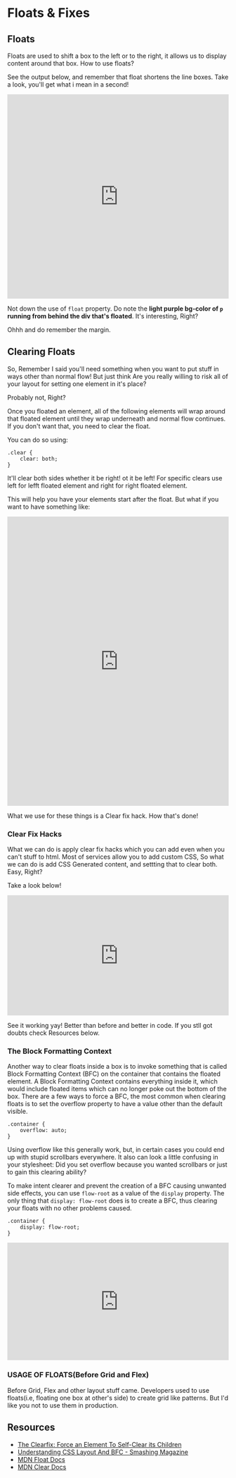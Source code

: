 # Floats & Fixes

## Floats

Floats are used to shift a box to the left or to the right, it allows us to display content around that box. How to use floats?

See the output below, and remember that float shortens the line boxes. Take a look, you'll get what i mean in a second!

<iframe height="464" style="width: 100%;" scrolling="no" title="Float Show" src="https://codepen.io/sauravkk/embed/LYpJvrb?height=464&theme-id=dark&default-tab=result" frameborder="no" allowtransparency="true" allowfullscreen="true">
  See the Pen <a href='https://codepen.io/sauravkk/pen/LYpJvrb'>Float Show</a> by Saurav kumar
  (<a href='https://codepen.io/sauravkk'>@sauravkk</a>) on <a href='https://codepen.io'>CodePen</a>.
</iframe>

Not down the use of `float` property. Do note the **light purple bg-color of `p` running from behind the div that's floated**. It's interesting, Right?

Ohhh and do remember the margin.

## Clearing Floats

So, Remember I said you'll need something when you want to put stuff in ways other than normal flow!
But just think Are you really willing to risk all of your layout for setting one element in it's place?

Probably not, Right?

Once you floated an element, all of the following elements will wrap around that floated element until they wrap underneath and normal flow continues. If you don't want that, you need to clear the float.

You can do so using:

```
.clear {
    clear: both;
}
```

It'll clear both sides whether it be right! ot it be left! For specific clears use left for lefft floated element and right for right floated element.

This will help you have your elements start after the float. But what if you want to have something like:

<iframe height="657" style="width: 100%;" scrolling="no" title="Float usecase" src="https://codepen.io/sauravkk/embed/GRpXLGy?height=657&theme-id=dark&default-tab=result" frameborder="no" allowtransparency="true" allowfullscreen="true">
  See the Pen <a href='https://codepen.io/sauravkk/pen/GRpXLGy'>Float usecase</a> by Saurav kumar
  (<a href='https://codepen.io/sauravkk'>@sauravkk</a>) on <a href='https://codepen.io'>CodePen</a>.
</iframe>

What we use for these things is a Clear fix hack. How that's done!

### Clear Fix Hacks

What we can do is apply clear fix hacks which you can add even when you can't stuff to html. Most of services allow you to add custom CSS, So what we can do is add CSS Generated content, and settting that to clear both. Easy, Right?

Take a look below!

<iframe height="273" style="width: 100%;" scrolling="no" title="Clear Fix Hack" src="https://codepen.io/sauravkk/embed/pojOBKB?height=273&theme-id=dark&default-tab=result" frameborder="no" allowtransparency="true" allowfullscreen="true">
  See the Pen <a href='https://codepen.io/sauravkk/pen/pojOBKB'>Clear Fix Hack</a> by Saurav kumar
  (<a href='https://codepen.io/sauravkk'>@sauravkk</a>) on <a href='https://codepen.io'>CodePen</a>.
</iframe>

See it working yay!
Better than before and better in code. If you stll got doubts check Resources below.

### The Block Formatting Context

Another way to clear floats inside a box is to invoke something that is called Block Formatting Context (BFC) on the container that contains the floated element. A Block Formatting Context contains everything inside it, which would include floated items which can no longer poke out the bottom of the box. There are a few ways to force a BFC, the most common when clearing floats is to set the overflow property to have a value other than the default visible.

```
.container {
    overflow: auto;
}
```

Using overflow like this generally work, but, in certain cases you could end up with stupid scrollbars everywhere.
It also can look a little confusing in your stylesheet: Did you set overflow because you wanted scrollbars or just to gain this clearing ability?

To make intent clearer and prevent the creation of a BFC causing unwanted side effects, you can use `flow-root` as a value of the `display` property. The only thing that `display: flow-root` does is to create a BFC, thus clearing your floats with no other problems caused.

```
.container {
    display: flow-root;
}
```

<iframe height="267" style="width: 100%;" scrolling="no" title="BFC" src="https://codepen.io/sauravkk/embed/JjYaVZK?height=267&theme-id=dark&default-tab=result" frameborder="no" allowtransparency="true" allowfullscreen="true">
  See the Pen <a href='https://codepen.io/sauravkk/pen/JjYaVZK'>BFC</a> by Saurav kumar
  (<a href='https://codepen.io/sauravkk'>@sauravkk</a>) on <a href='https://codepen.io'>CodePen</a>.
</iframe>

### USAGE OF FLOATS(Before Grid and Flex)

Before Grid, Flex and other layout stuff came. Developers used to use floats(i.e, floating one box at other's side) to create grid like patterns. But I'd like you not to use them in production.

## Resources

- [The Clearfix: Force an Element To Self-Clear its Children](https://css-tricks.com/snippets/css/clear-fix/)
- [Understanding CSS Layout And BFC - Smashing Magazine](https://www.smashingmagazine.com/2017/12/understanding-css-layout-block-formatting-context/)
- [MDN Float Docs](https://developer.mozilla.org/en-US/docs/Web/CSS/float)
- [MDN Clear Docs](https://developer.mozilla.org/en-US/docs/Web/CSS/clear)
